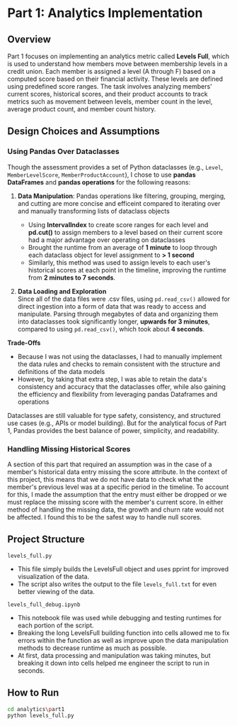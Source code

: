 # Part 1: Analytics Implementation

## Overview

Part 1 focuses on implementing an analytics metric called **Levels Full**, which is used to understand how members move between membership levels in a credit union. Each member is assigned a level (A through F) based on a computed score based on their financial activity. These levels are defined using predefined score ranges. The task involves analyzing members' current scores, historical scores, and their product accounts to track metrics such as movement between levels, member count in the level, average product count, and member count history.

## Design Choices and Assumptions

### Using Pandas Over Dataclasses
Though the assessment provides a set of Python dataclasses (e.g., `Level`, `MemberLevelScore`, `MemberProductAccount`), I chose to use **pandas DataFrames** and **pandas operations** for the following reasons:

1. **Data Manipulation**: Pandas operations like filtering, grouping, merging, and cutting are more concise and efficeint compared to iterating over and manually transforming lists of dataclass objects
   - Using **IntervalIndex** to create score ranges for each level and **pd.cut()** to assign members to a level based on their current score had a major advantage over operating on dataclasses
   - Brought the runtime from an average of **1 minute** to loop through each dataclass object for level assignment to **> 1 second**
   - Similarly, this method was used to assign levels to each user's historical scores at each point in the timeline, improving the runtime from **2 minutes to 7 seconds**.

3. **Data Loading and Exploration**  
   Since all of the data files were .csv files, using `pd.read_csv()` allowed for direct ingestion into a form of data that was ready to access and manipulate. Parsing through megabytes of data and organizing them into dataclasses took significantly longer, **upwards for 3 minutes**, compared to using `pd.read_csv()`, which took about **4 seconds**.

**Trade-Offs**
- Because I was not using the dataclasses, I had to manually implement the data rules and checks to remain consistent with the structure and definitions of the data models
- However, by taking that extra step, I was able to retain the data's consistency and accuracy that the dataclasses offer, while also gaining the efficiency and flexibility from leveraging pandas Dataframes and operations

Dataclasses are still valuable for type safety, consistency, and structured use cases (e.g., APIs or model building). But for the analytical focus of Part 1, Pandas provides the best balance of power, simplicity, and readability.

### Handling Missing Historical Scores
A section of this part that required an assumption was in the case of a member's historical data entry missing the score attribute. In the context of this project, this means that we do not have data to check what the member's previous level was at a specific period in the timeline. To account for this, I made the assumption that the entry must either be dropped or we must replace the missing score with the member's current score. In either method of handling the missing data, the growth and churn rate would not be affected. I found this to be the safest way to handle null scores.

## Project Structure

`levels_full.py`
- This file simply builds the LevelsFull object and uses pprint for improved visualization of the data.
- The script also writes the output to the file `levels_full.txt` for even better viewing of the data.

`levels_full_debug.ipynb`
- This notebook file was used while debugging and testing runtimes for each portion of the script.
- Breaking the long LevelsFull building function into cells allowed me to fix errors within the function as well as improve upon the data manipulation methods to decrease runtime as much as possible.
- At first, data processing and manipulation was taking minutes, but breaking it down into cells helped me engineer the script to run in seconds.

## How to Run
```bash
cd analytics\part1
python levels_full.py
```
